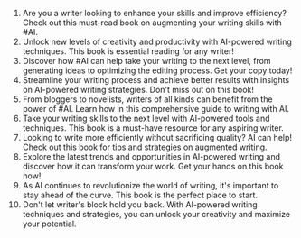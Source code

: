 1. Are you a writer looking to enhance your skills and improve efficiency? Check out this must-read book on augmenting your writing skills with #AI.
2. Unlock new levels of creativity and productivity with AI-powered writing techniques. This book is essential reading for any writer!
3. Discover how #AI can help take your writing to the next level, from generating ideas to optimizing the editing process. Get your copy today!
4. Streamline your writing process and achieve better results with insights on AI-powered writing strategies. Don't miss out on this book!
5. From bloggers to novelists, writers of all kinds can benefit from the power of #AI. Learn how in this comprehensive guide to writing with AI.
6. Take your writing skills to the next level with AI-powered tools and techniques. This book is a must-have resource for any aspiring writer.
7. Looking to write more efficiently without sacrificing quality? AI can help! Check out this book for tips and strategies on augmented writing.
8. Explore the latest trends and opportunities in AI-powered writing and discover how it can transform your work. Get your hands on this book now!
9. As AI continues to revolutionize the world of writing, it's important to stay ahead of the curve. This book is the perfect place to start.
10. Don't let writer's block hold you back. With AI-powered writing techniques and strategies, you can unlock your creativity and maximize your potential.
